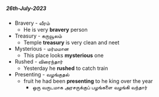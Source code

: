 
##### 26th-July-2023
* Bravery - வீரம்
	* He is very **bravery** person
* Treasury - கருவூலம்
	* Temple **treasury** is very clean and neet
* Mysterious - மர்மமான
	* This place looks **mysterious** one
* Rushed - விரைந்தார்
	* Yesterday he **rushed** to catch train
* Presenting - வழங்குதல்
	* fruit he had been **presenting** to he king over the year
		* ஒரு வருடமாக அரசருக்குப் பழங்களை வழங்கி வந்தார்
